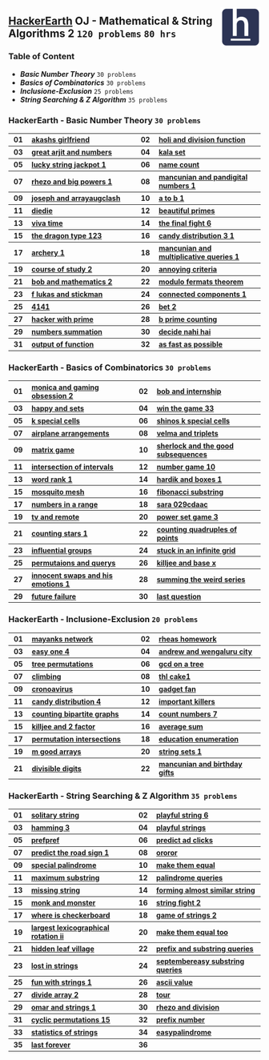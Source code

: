 <img align="right" width="80" src="/logos/hackerearth.jpg"></img>

## [HackerEarth](https://hackerearth.com/) OJ - Mathematical & String Algorithms 2 `120 problems` `80 hrs`

### Table of Content

- ***Basic Number Theory***            `30 problems`
- ***Basics of Combinatorics***        `30 problems`
- ***Inclusione-Exclusion***           `25 problems`
- ***String Searching & Z Algorithm*** `35 problems`

### HackerEarth - Basic Number Theory `30 problems`

<table>
    <tbody>
        <tr>
<th align="center" width="50px">01</th><th align="left" width="550px"><a href="https://hackerearth.com/practice/math/number-theory/basic-number-theory-2/practice-problems/algorithm/akashs-girlfriend/">akashs girlfriend</a></th>
<th align="center" width="50px">02</th><th align="left" width="550px"><a href="https://hackerearth.com/practice/math/number-theory/basic-number-theory-2/practice-problems/algorithm/holi-and-division-function-1dfc3294/">holi and division function</a></th>
        </tr>
        <tr>
<th align="center" width="50px">03</th><th align="left" width="550px"><a href="https://hackerearth.com/practice/math/number-theory/basic-number-theory-1/practice-problems/algorithm/great-arjit-and-numbers/">great arjit and numbers</a></th>
<th align="center" width="50px">04</th><th align="left" width="550px"><a href="https://hackerearth.com/practice/math/number-theory/basic-number-theory-1/practice-problems/algorithm/kala-set/">kala set</a></th>
        </tr>
        <tr>
<th align="center" width="50px">05</th><th align="left" width="550px"><a href="https://hackerearth.com/practice/math/number-theory/basic-number-theory-1/practice-problems/algorithm/lucky-string-jackpot-1/">lucky string jackpot 1</a></th>
<th align="center" width="50px">06</th><th align="left" width="550px"><a href="https://hackerearth.com/practice/math/number-theory/basic-number-theory-1/practice-problems/algorithm/name-count/">name count</a></th>
        </tr>
        <tr>
<th align="center" width="50px">07</th><th align="left" width="550px"><a href="https://hackerearth.com/practice/math/number-theory/basic-number-theory-1/practice-problems/algorithm/rhezo-and-big-powers-1/">rhezo and big powers 1</a></th>
<th align="center" width="50px">08</th><th align="left" width="550px"><a href="https://hackerearth.com/practice/math/number-theory/basic-number-theory-1/practice-problems/algorithm/mancunian-and-pandigital-numbers-1/">mancunian and pandigital numbers 1</a></th>
        </tr>
        <tr>
<th align="center" width="50px">09</th><th align="left" width="550px"><a href="https://hackerearth.com/practice/math/number-theory/basic-number-theory-1/practice-problems/algorithm/joseph-and-arrayaugclash/">joseph and arrayaugclash</a></th>
<th align="center" width="50px">10</th><th align="left" width="550px"><a href="https://hackerearth.com/practice/math/number-theory/basic-number-theory-1/practice-problems/algorithm/a-to-b-1/">a to b 1</a></th>
        </tr>
        <tr>
<th align="center" width="50px">11</th><th align="left" width="550px"><a href="https://hackerearth.com/practice/math/number-theory/basic-number-theory-1/practice-problems/algorithm/diedie/">diedie</a></th>
<th align="center" width="50px">12</th><th align="left" width="550px"><a href="https://hackerearth.com/practice/math/number-theory/basic-number-theory-1/practice-problems/algorithm/beautiful-primes/">beautiful primes</a></th>
        </tr>
        <tr>
<th align="center" width="50px">13</th><th align="left" width="550px"><a href="https://hackerearth.com/practice/math/number-theory/basic-number-theory-1/practice-problems/algorithm/viva-time/">viva time</a></th>
<th align="center" width="50px">14</th><th align="left" width="550px"><a href="https://hackerearth.com/practice/math/number-theory/basic-number-theory-1/practice-problems/algorithm/the-final-fight-6/">the final fight 6</a></th>
        </tr>
        <tr>
<th align="center" width="50px">15</th><th align="left" width="550px"><a href="https://hackerearth.com/practice/math/number-theory/basic-number-theory-1/practice-problems/algorithm/the-dragon-type-123/">the dragon type 123</a></th>
<th align="center" width="50px">16</th><th align="left" width="550px"><a href="https://hackerearth.com/practice/math/number-theory/basic-number-theory-1/practice-problems/algorithm/candy-distribution-3-1/">candy distribution 3 1</a></th>
        </tr>
        <tr>
<th align="center" width="50px">17</th><th align="left" width="550px"><a href="https://hackerearth.com/practice/math/number-theory/basic-number-theory-1/practice-problems/algorithm/archery-1/">archery 1</a></th>
<th align="center" width="50px">18</th><th align="left" width="550px"><a href="https://hackerearth.com/practice/math/number-theory/basic-number-theory-1/practice-problems/algorithm/mancunian-and-multiplicative-queries-1/">mancunian and multiplicative queries 1</a></th>
        </tr>
        <tr>
<th align="center" width="50px">19</th><th align="left" width="550px"><a href="https://hackerearth.com/practice/math/number-theory/basic-number-theory-1/practice-problems/algorithm/course-of-study-2/">course of study 2</a></th>
<th align="center" width="50px">20</th><th align="left" width="550px"><a href="https://hackerearth.com/practice/math/number-theory/basic-number-theory-1/practice-problems/golf/annoying-criteria/">annoying criteria</a></th>
        </tr>
        <tr>
<th align="center" width="50px">21</th><th align="left" width="550px"><a href="https://hackerearth.com/practice/math/number-theory/basic-number-theory-1/practice-problems/algorithm/bob-and-mathematics-2/">bob and mathematics 2</a></th>
<th align="center" width="50px">22</th><th align="left" width="550px"><a href="https://hackerearth.com/practice/math/number-theory/basic-number-theory-1/practice-problems/algorithm/modulo-fermats-theorem-728658be/">modulo fermats theorem</a></th>
        </tr>
        <tr>
<th align="center" width="50px">23</th><th align="left" width="550px"><a href="https://hackerearth.com/practice/math/number-theory/basic-number-theory-1/practice-problems/algorithm/f-lukas-and-stickman/">f lukas and stickman</a></th>
<th align="center" width="50px">24</th><th align="left" width="550px"><a href="https://hackerearth.com/practice/math/number-theory/basic-number-theory-1/practice-problems/algorithm/connected-components-1/">connected components 1</a></th>
        </tr>
        <tr>
<th align="center" width="50px">25</th><th align="left" width="550px"><a href="https://hackerearth.com/practice/math/number-theory/basic-number-theory-2/practice-problems/algorithm/4141/">4141</a></th>
<th align="center" width="50px">26</th><th align="left" width="550px"><a href="https://hackerearth.com/practice/math/number-theory/basic-number-theory-2/practice-problems/algorithm/bet-2/">bet 2</a></th>
        </tr>
        <tr>
<th align="center" width="50px">27</th><th align="left" width="550px"><a href="https://hackerearth.com/practice/math/number-theory/basic-number-theory-2/practice-problems/algorithm/hacker-with-prime-bebe28ac/">hacker with prime</a></th>
<th align="center" width="50px">28</th><th align="left" width="550px"><a href="https://hackerearth.com/practice/math/number-theory/basic-number-theory-2/practice-problems/algorithm/b-prime-counting/">b prime counting</a></th>
        </tr>
        <tr>
<th align="center" width="50px">29</th><th align="left" width="550px"><a href="https://hackerearth.com/practice/math/number-theory/basic-number-theory-2/practice-problems/algorithm/numbers-summation/">numbers summation</a></th>
<th align="center" width="50px">30</th><th align="left" width="550px"><a href="https://hackerearth.com/practice/math/number-theory/basic-number-theory-2/practice-problems/algorithm/decide-nahi-hai/">decide nahi hai</a></th>
        </tr>
        <tr>
<th align="center" width="50px">31</th><th align="left" width="550px"><a href="https://hackerearth.com/practice/math/number-theory/basic-number-theory-2/practice-problems/algorithm/output-of-function-14aa5863/">output of function</a></th>
<th align="center" width="50px">32</th><th align="left" width="550px"><a href="https://hackerearth.com/practice/math/number-theory/basic-number-theory-2/practice-problems/algorithm/as-fast-as-possible-2c144111/">as fast as possible</a></th>
        </tr>
    </tbody>
</table>

### HackerEarth - Basics of Combinatorics `30 problems`

<table>
    <tbody>
        <tr>
<th align="center" width="50px">01</th><th align="left" width="550px"><a href="https://hackerearth.com/practice/math/combinatorics/basics-of-combinatorics/practice-problems/algorithm/monica-and-gaming-obsession-2/">monica and gaming obsession 2</a></th>
<th align="center" width="50px">02</th><th align="left" width="550px"><a href="https://hackerearth.com/practice/math/combinatorics/basics-of-combinatorics/practice-problems/algorithm/bob-and-internship/">bob and internship</a></th>
        </tr>
        <tr>
<th align="center" width="50px">03</th><th align="left" width="550px"><a href="https://hackerearth.com/practice/math/combinatorics/basics-of-combinatorics/practice-problems/algorithm/happy-and-sets/">happy and sets</a></th>
<th align="center" width="50px">04</th><th align="left" width="550px"><a href="https://hackerearth.com/practice/math/combinatorics/basics-of-combinatorics/practice-problems/algorithm/win-the-game-33/">win the game 33</a></th>
        </tr>
        <tr>
<th align="center" width="50px">05</th><th align="left" width="550px"><a href="https://hackerearth.com/practice/math/combinatorics/basics-of-combinatorics/practice-problems/algorithm/k-special-cells-93550252/">k special cells</a></th>
<th align="center" width="50px">06</th><th align="left" width="550px"><a href="https://hackerearth.com/practice/math/combinatorics/basics-of-combinatorics/practice-problems/algorithm/shinos-k-special-cells-c8538ebb/">shinos k special cells</a></th>
        </tr>
        <tr>
<th align="center" width="50px">07</th><th align="left" width="550px"><a href="https://hackerearth.com/practice/math/combinatorics/basics-of-combinatorics/practice-problems/algorithm/airplane-arrangements-4d8a1bca/">airplane arrangements</a></th>
<th align="center" width="50px">08</th><th align="left" width="550px"><a href="https://hackerearth.com/practice/math/combinatorics/basics-of-combinatorics/practice-problems/algorithm/velma-and-triplets/">velma and triplets</a></th>
        </tr>
        <tr>
<th align="center" width="50px">09</th><th align="left" width="550px"><a href="https://hackerearth.com/practice/math/combinatorics/basics-of-combinatorics/practice-problems/approximate/matrix-game-9febd80a/">matrix game</a></th>
<th align="center" width="50px">10</th><th align="left" width="550px"><a href="https://hackerearth.com/practice/math/combinatorics/basics-of-combinatorics/practice-problems/algorithm/sherlock-and-the-good-subsequences-0635a484/">sherlock and the good subsequences</a></th>
        </tr>
        <tr>
<th align="center" width="50px">11</th><th align="left" width="550px"><a href="https://hackerearth.com/practice/math/combinatorics/basics-of-combinatorics/practice-problems/algorithm/intersection-of-intervals-73b0d7a8/">intersection of intervals</a></th>
<th align="center" width="50px">12</th><th align="left" width="550px"><a href="https://hackerearth.com/practice/math/combinatorics/basics-of-combinatorics/practice-problems/algorithm/number-game-10/">number game 10</a></th>
        </tr>
        <tr>
<th align="center" width="50px">13</th><th align="left" width="550px"><a href="https://hackerearth.com/practice/math/combinatorics/basics-of-combinatorics/practice-problems/algorithm/word-rank-1/">word rank 1</a></th>
<th align="center" width="50px">14</th><th align="left" width="550px"><a href="https://hackerearth.com/practice/math/combinatorics/basics-of-combinatorics/practice-problems/algorithm/hardik-and-boxes-1/">hardik and boxes 1</a></th>
        </tr>
        <tr>
<th align="center" width="50px">15</th><th align="left" width="550px"><a href="https://hackerearth.com/practice/math/combinatorics/basics-of-combinatorics/practice-problems/algorithm/mosquito-mesh-db48986b/">mosquito mesh</a></th>
<th align="center" width="50px">16</th><th align="left" width="550px"><a href="https://hackerearth.com/practice/math/combinatorics/basics-of-combinatorics/practice-problems/algorithm/fibonacci-substring/">fibonacci substring</a></th>
        </tr>
        <tr>
<th align="center" width="50px">17</th><th align="left" width="550px"><a href="https://hackerearth.com/practice/math/combinatorics/basics-of-combinatorics/practice-problems/algorithm/numbers-in-a-range-be689998/">numbers in a range</a></th>
<th align="center" width="50px">18</th><th align="left" width="550px"><a href="https://hackerearth.com/practice/math/combinatorics/basics-of-combinatorics/practice-problems/algorithm/sara-029cdaac/">sara 029cdaac</a></th>
        </tr>
        <tr>
<th align="center" width="50px">19</th><th align="left" width="550px"><a href="https://hackerearth.com/practice/math/combinatorics/basics-of-combinatorics/practice-problems/algorithm/tv-and-remote-183262c5/">tv and remote</a></th>
<th align="center" width="50px">20</th><th align="left" width="550px"><a href="https://hackerearth.com/practice/math/combinatorics/basics-of-combinatorics/practice-problems/algorithm/power-set-game-3/">power set game 3</a></th>
        </tr>
        <tr>
<th align="center" width="50px">21</th><th align="left" width="550px"><a href="https://hackerearth.com/practice/math/combinatorics/basics-of-combinatorics/practice-problems/algorithm/counting-stars-1/">counting stars 1</a></th>
<th align="center" width="50px">22</th><th align="left" width="550px"><a href="https://hackerearth.com/practice/math/combinatorics/basics-of-combinatorics/practice-problems/algorithm/counting-quadruples-of-points-26250f44/">counting quadruples of points</a></th>
        </tr>
        <tr>
<th align="center" width="50px">23</th><th align="left" width="550px"><a href="https://hackerearth.com/practice/math/combinatorics/basics-of-combinatorics/practice-problems/algorithm/influential-groups-f5b40db9/">influential groups</a></th>
<th align="center" width="50px">24</th><th align="left" width="550px"><a href="https://hackerearth.com/practice/math/combinatorics/basics-of-combinatorics/practice-problems/algorithm/stuck-in-an-infinite-grid-49ff62d2/">stuck in an infinite grid</a></th>
        </tr>
        <tr>
<th align="center" width="50px">25</th><th align="left" width="550px"><a href="https://hackerearth.com/practice/math/combinatorics/basics-of-combinatorics/practice-problems/algorithm/permutaions-and-querys-52af7b15/">permutaions and querys</a></th>
<th align="center" width="50px">26</th><th align="left" width="550px"><a href="https://hackerearth.com/practice/math/combinatorics/basics-of-combinatorics/practice-problems/algorithm/killjee-and-base-x-b6698888/">killjee and base x</a></th>
        </tr>
        <tr>
<th align="center" width="50px">27</th><th align="left" width="550px"><a href="https://hackerearth.com/practice/math/combinatorics/basics-of-combinatorics/practice-problems/algorithm/innocent-swaps-and-his-emotions-1/">innocent swaps and his emotions 1</a></th>
<th align="center" width="50px">28</th><th align="left" width="550px"><a href="https://hackerearth.com/practice/math/combinatorics/basics-of-combinatorics/practice-problems/algorithm/summing-the-weird-series-12c1cec6/">summing the weird series</a></th>
        </tr>
        <tr>
<th align="center" width="50px">29</th><th align="left" width="550px"><a href="https://hackerearth.com/practice/math/combinatorics/basics-of-combinatorics/practice-problems/algorithm/future-failure-d516bdf2/">future failure</a></th>
<th align="center" width="50px">30</th><th align="left" width="550px"><a href="https://hackerearth.com/practice/math/combinatorics/basics-of-combinatorics/practice-problems/algorithm/last-question-3b04d266-f6d8f210/">last question</a></th>
        </tr>
    </tbody>
</table>

### HackerEarth - Inclusione-Exclusion `20 problems`

<table>
    <tbody>
        <tr>
<th align="center" width="50px">01</th><th align="left" width="550px"><a href="https://hackerearth.com/practice/math/combinatorics/inclusion-exclusion/practice-problems/algorithm/mayanks-network/">mayanks network</a></th>
<th align="center" width="50px">02</th><th align="left" width="550px"><a href="https://hackerearth.com/practice/math/combinatorics/inclusion-exclusion/practice-problems/algorithm/rheas-homework/">rheas homework</a></th>
        </tr>
        <tr>
<th align="center" width="50px">03</th><th align="left" width="550px"><a href="https://hackerearth.com/practice/math/combinatorics/inclusion-exclusion/practice-problems/algorithm/easy-one-4/">easy one 4</a></th>
<th align="center" width="50px">04</th><th align="left" width="550px"><a href="https://hackerearth.com/practice/math/combinatorics/inclusion-exclusion/practice-problems/algorithm/andrew-and-wengaluru-city/">andrew and wengaluru city</a></th>
        </tr>
        <tr>
<th align="center" width="50px">05</th><th align="left" width="550px"><a href="https://hackerearth.com/practice/math/combinatorics/inclusion-exclusion/practice-problems/algorithm/tree-permutations/">tree permutations</a></th>
<th align="center" width="50px">06</th><th align="left" width="550px"><a href="https://hackerearth.com/practice/math/combinatorics/inclusion-exclusion/practice-problems/algorithm/gcd-on-a-tree/">gcd on a tree</a></th>
        </tr>
        <tr>
<th align="center" width="50px">07</th><th align="left" width="550px"><a href="https://hackerearth.com/practice/math/combinatorics/inclusion-exclusion/practice-problems/algorithm/climbing-2e2d637a/">climbing</a></th>
<th align="center" width="50px">08</th><th align="left" width="550px"><a href="https://hackerearth.com/practice/math/combinatorics/inclusion-exclusion/practice-problems/algorithm/thl-cake1/">thl cake1</a></th>
        </tr>
        <tr>
<th align="center" width="50px">09</th><th align="left" width="550px"><a href="https://hackerearth.com/practice/math/combinatorics/inclusion-exclusion/practice-problems/algorithm/cronoavirus/">cronoavirus</a></th>
<th align="center" width="50px">10</th><th align="left" width="550px"><a href="https://hackerearth.com/practice/math/combinatorics/inclusion-exclusion/practice-problems/algorithm/gadget-fan/">gadget fan</a></th>
        </tr>
        <tr>
<th align="center" width="50px">11</th><th align="left" width="550px"><a href="https://hackerearth.com/practice/math/combinatorics/inclusion-exclusion/practice-problems/algorithm/candy-distribution-4/">candy distribution 4</a></th>
<th align="center" width="50px">12</th><th align="left" width="550px"><a href="https://hackerearth.com/practice/math/combinatorics/inclusion-exclusion/practice-problems/algorithm/important-killers-5990f168/">important killers</a></th>
        </tr>
        <tr>
<th align="center" width="50px">13</th><th align="left" width="550px"><a href="https://hackerearth.com/practice/math/combinatorics/inclusion-exclusion/practice-problems/algorithm/counting-bipartite-graphs-b7517e70/">counting bipartite graphs</a></th>
<th align="center" width="50px">14</th><th align="left" width="550px"><a href="https://hackerearth.com/practice/math/combinatorics/inclusion-exclusion/practice-problems/algorithm/count-numbers-7/">count numbers 7</a></th>
        </tr>
        <tr>
<th align="center" width="50px">15</th><th align="left" width="550px"><a href="https://hackerearth.com/practice/math/combinatorics/inclusion-exclusion/practice-problems/algorithm/killjee-and-2-factor-8f3ac3a5/">killjee and 2 factor</a></th>
<th align="center" width="50px">16</th><th align="left" width="550px"><a href="https://hackerearth.com/practice/math/combinatorics/inclusion-exclusion/practice-problems/algorithm/average-sum/">average sum</a></th>
        </tr>
        <tr>
<th align="center" width="50px">17</th><th align="left" width="550px"><a href="https://hackerearth.com/practice/math/combinatorics/inclusion-exclusion/practice-problems/algorithm/permutation-intersections/">permutation intersections</a></th>
<th align="center" width="50px">18</th><th align="left" width="550px"><a href="https://hackerearth.com/practice/math/combinatorics/inclusion-exclusion/practice-problems/algorithm/education-enumeration/">education enumeration</a></th>
        </tr>
        <tr>
<th align="center" width="50px">19</th><th align="left" width="550px"><a href="https://hackerearth.com/practice/math/combinatorics/inclusion-exclusion/practice-problems/algorithm/m-good-arrays/">m good arrays</a></th>
<th align="center" width="50px">20</th><th align="left" width="550px"><a href="https://hackerearth.com/practice/math/combinatorics/inclusion-exclusion/practice-problems/algorithm/string-sets-1-d9d9e893/">string sets 1</a></th>
        </tr>
        <tr>
<th align="center" width="50px">21</th><th align="left" width="550px"><a href="https://hackerearth.com/practice/math/combinatorics/inclusion-exclusion/practice-problems/algorithm/divisible-digits/">divisible digits</a></th>
<th align="center" width="50px">22</th><th align="left" width="550px"><a href="https://hackerearth.com/practice/math/combinatorics/inclusion-exclusion/practice-problems/algorithm/mancunian-and-birthday-gifts-d44faa15/">mancunian and birthday gifts</a></th>
        </tr>
    </tbody>
</table>

### HackerEarth - String Searching & Z Algorithm `35 problems`

<table>
    <tbody>
        <tr>
<th align="center" width="50px">01</th><th align="left" width="550px"><a href="https://hackerearth.com/practice/algorithms/string-algorithm/string-searching/practice-problems/algorithm/solitary-string/">solitary string</a></th>
<th align="center" width="50px">02</th><th align="left" width="550px"><a href="https://hackerearth.com/practice/algorithms/string-algorithm/string-searching/practice-problems/algorithm/playful-string-6/">playful string 6</a></th>
        </tr>
        <tr>
<th align="center" width="50px">03</th><th align="left" width="550px"><a href="https://hackerearth.com/practice/algorithms/string-algorithm/string-searching/practice-problems/algorithm/hamming-3/">hamming 3</a></th>
<th align="center" width="50px">04</th><th align="left" width="550px"><a href="https://hackerearth.com/practice/algorithms/string-algorithm/string-searching/practice-problems/algorithm/playful-strings/">playful strings</a></th>
        </tr>
        <tr>
<th align="center" width="50px">05</th><th align="left" width="550px"><a href="https://hackerearth.com/practice/algorithms/string-algorithm/string-searching/practice-problems/algorithm/prefpref/">prefpref</a></th>
<th align="center" width="50px">06</th><th align="left" width="550px"><a href="https://hackerearth.com/practice/algorithms/string-algorithm/string-searching/practice-problems/machine-learning/predict-ad-clicks/">predict ad clicks</a></th>
        </tr>
        <tr>
<th align="center" width="50px">07</th><th align="left" width="550px"><a href="https://hackerearth.com/practice/algorithms/string-algorithm/string-searching/practice-problems/machine-learning/predict-the-road-sign-1/">predict the road sign 1</a></th>
<th align="center" width="50px">08</th><th align="left" width="550px"><a href="https://hackerearth.com/practice/algorithms/string-algorithm/string-searching/practice-problems/algorithm/ororor-5ea10c51/">ororor</a></th>
        </tr>
        <tr>
<th align="center" width="50px">09</th><th align="left" width="550px"><a href="https://hackerearth.com/practice/algorithms/string-algorithm/string-searching/practice-problems/algorithm/special-palindrome-11f52457/">special palindrome</a></th>
<th align="center" width="50px">10</th><th align="left" width="550px"><a href="https://hackerearth.com/practice/algorithms/string-algorithm/string-searching/practice-problems/algorithm/make-them-equal-ac0bab4a/">make them equal</a></th>
        </tr>
        <tr>
<th align="center" width="50px">11</th><th align="left" width="550px"><a href="https://hackerearth.com/practice/algorithms/string-algorithm/string-searching/practice-problems/algorithm/maximum-substring-9b97fc5f/">maximum substring</a></th>
<th align="center" width="50px">12</th><th align="left" width="550px"><a href="https://hackerearth.com/practice/algorithms/string-algorithm/string-searching/practice-problems/algorithm/palindrome-queries-eefd5c23/">palindrome queries</a></th>
        </tr>
        <tr>
<th align="center" width="50px">13</th><th align="left" width="550px"><a href="https://hackerearth.com/practice/algorithms/string-algorithm/string-searching/practice-problems/algorithm/missing-string-c28c0934/">missing string</a></th>
<th align="center" width="50px">14</th><th align="left" width="550px"><a href="https://hackerearth.com/practice/algorithms/string-algorithm/string-searching/practice-problems/algorithm/forming-almost-similar-string-d551fc3d/">forming almost similar string</a></th>
        </tr>
        <tr>
<th align="center" width="50px">15</th><th align="left" width="550px"><a href="https://hackerearth.com/practice/algorithms/string-algorithm/string-searching/practice-problems/algorithm/monk-and-monster-1acbb78c/">monk and monster</a></th>
<th align="center" width="50px">16</th><th align="left" width="550px"><a href="https://hackerearth.com/practice/algorithms/string-algorithm/string-searching/practice-problems/algorithm/string-fight-2/">string fight 2</a></th>
        </tr>
        <tr>
<th align="center" width="50px">17</th><th align="left" width="550px"><a href="https://hackerearth.com/practice/algorithms/string-algorithm/string-searching/practice-problems/algorithm/where-is-checkerboard/">where is checkerboard</a></th>
<th align="center" width="50px">18</th><th align="left" width="550px"><a href="https://hackerearth.com/practice/algorithms/string-algorithm/string-searching/practice-problems/algorithm/game-of-strings-2/">game of strings 2</a></th>
        </tr>
        <tr>
<th align="center" width="50px">19</th><th align="left" width="550px"><a href="https://hackerearth.com/practice/algorithms/string-algorithm/string-searching/practice-problems/algorithm/largest-lexicographical-rotation-ii/">largest lexicographical rotation ii</a></th>
<th align="center" width="50px">20</th><th align="left" width="550px"><a href="https://hackerearth.com/practice/algorithms/string-algorithm/string-searching/practice-problems/algorithm/make-them-equal-too-89585e71/">make them equal too</a></th>
        </tr>
        <tr>
<th align="center" width="50px">21</th><th align="left" width="550px"><a href="https://hackerearth.com/practice/algorithms/string-algorithm/string-searching/practice-problems/algorithm/hidden-leaf-village-790b2618/">hidden leaf village</a></th>
<th align="center" width="50px">22</th><th align="left" width="550px"><a href="https://hackerearth.com/practice/algorithms/string-algorithm/string-searching/practice-problems/algorithm/prefix-and-substring-queries-87616b64/">prefix and substring queries</a></th>
        </tr>
        <tr>
<th align="center" width="50px">23</th><th align="left" width="550px"><a href="https://hackerearth.com/practice/algorithms/string-algorithm/string-searching/practice-problems/algorithm/lost-in-strings-11fa4a5d/">lost in strings</a></th>
<th align="center" width="50px">24</th><th align="left" width="550px"><a href="https://hackerearth.com/practice/algorithms/string-algorithm/string-searching/practice-problems/algorithm/septembereasy-substring-queries-f75c15fc/">septembereasy substring queries</a></th>
        </tr>
        <tr>
<th align="center" width="50px">25</th><th align="left" width="550px"><a href="https://hackerearth.com/practice/algorithms/string-algorithm/string-searching/practice-problems/algorithm/fun-with-strings-1/">fun with strings 1</a></th>
<th align="center" width="50px">26</th><th align="left" width="550px"><a href="https://hackerearth.com/practice/algorithms/string-algorithm/z-algorithm/practice-problems/algorithm/ascii-value/">ascii value</a></th>
        </tr>
        <tr>
<th align="center" width="50px">27</th><th align="left" width="550px"><a href="https://hackerearth.com/practice/algorithms/string-algorithm/z-algorithm/practice-problems/algorithm/divide-array-2/">divide array 2</a></th>
<th align="center" width="50px">28</th><th align="left" width="550px"><a href="https://hackerearth.com/practice/algorithms/string-algorithm/z-algorithm/practice-problems/algorithm/tour/">tour</a></th>
        </tr>
        <tr>
<th align="center" width="50px">29</th><th align="left" width="550px"><a href="https://hackerearth.com/practice/algorithms/string-algorithm/z-algorithm/practice-problems/algorithm/omar-and-strings-1/">omar and strings 1</a></th>
<th align="center" width="50px">30</th><th align="left" width="550px"><a href="https://hackerearth.com/practice/algorithms/string-algorithm/z-algorithm/practice-problems/algorithm/rhezo-and-division/">rhezo and division</a></th>
        </tr>
        <tr>
<th align="center" width="50px">31</th><th align="left" width="550px"><a href="https://hackerearth.com/practice/algorithms/string-algorithm/z-algorithm/practice-problems/algorithm/cyclic-permutations-15/">cyclic permutations 15</a></th>
<th align="center" width="50px">32</th><th align="left" width="550px"><a href="https://hackerearth.com/practice/algorithms/string-algorithm/z-algorithm/practice-problems/algorithm/prefix-number-f5c76976/">prefix number</a></th>
        </tr>
        <tr>
<th align="center" width="50px">33</th><th align="left" width="550px"><a href="https://hackerearth.com/practice/algorithms/string-algorithm/z-algorithm/practice-problems/algorithm/statistics-of-strings-3bec3843/">statistics of strings</a></th>
<th align="center" width="50px">34</th><th align="left" width="550px"><a href="https://hackerearth.com/practice/algorithms/string-algorithm/manachars-algorithm/practice-problems/algorithm/easypalindrome-8671e4e3/">easypalindrome</a></th>
        </tr>
        <tr>
<th align="center" width="50px">35</th><th align="left" width="550px"><a href="https://hackerearth.com/practice/algorithms/string-algorithm/manachars-algorithm/practice-problems/algorithm/last-forever/">last forever</a></th>
<th align="center" width="50px">36</th><th align="left" width="550px"><a href=""></a></th>
        </tr>
    </tbody>
</table>
